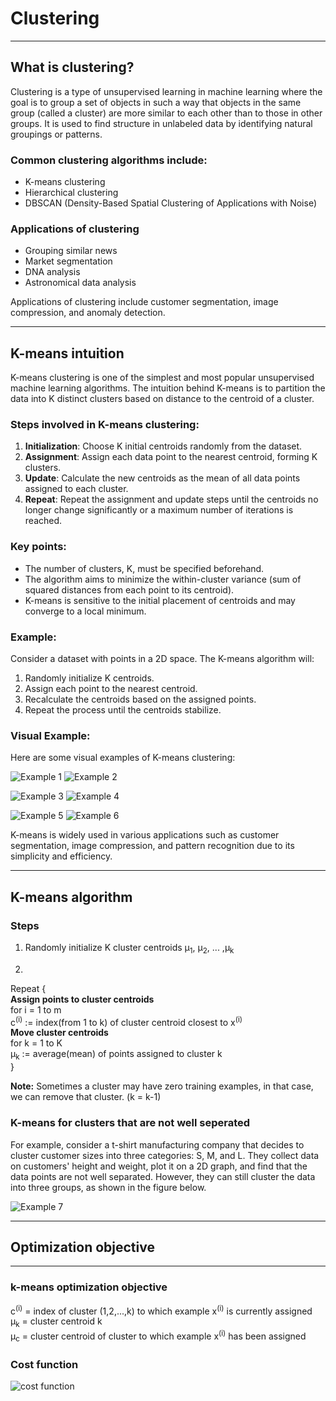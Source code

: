 # Clustering

---

## What is clustering?

Clustering is a type of unsupervised learning in machine learning where the goal is to group a set of objects in such a way that objects in the same group (called a cluster) are more similar to each other than to those in other groups. It is used to find structure in unlabeled data by identifying natural groupings or patterns.

### Common clustering algorithms include:
* K-means clustering
* Hierarchical clustering
* DBSCAN (Density-Based Spatial Clustering of Applications with Noise)

### Applications of clustering
* Grouping similar news
* Market segmentation
* DNA analysis
* Astronomical data analysis

Applications of clustering include customer segmentation, image compression, and anomaly detection.

---

## K-means intuition 

K-means clustering is one of the simplest and most popular unsupervised machine learning algorithms. The intuition behind K-means is to partition the data into K distinct clusters based on distance to the centroid of a cluster.

### Steps involved in K-means clustering:
1. **Initialization**: Choose K initial centroids randomly from the dataset.
2. **Assignment**: Assign each data point to the nearest centroid, forming K clusters.
3. **Update**: Calculate the new centroids as the mean of all data points assigned to each cluster.
4. **Repeat**: Repeat the assignment and update steps until the centroids no longer change significantly or a maximum number of iterations is reached.

### Key points:
* The number of clusters, K, must be specified beforehand.
* The algorithm aims to minimize the within-cluster variance (sum of squared distances from each point to its centroid).
* K-means is sensitive to the initial placement of centroids and may converge to a local minimum.

### Example:
Consider a dataset with points in a 2D space. The K-means algorithm will:
1. Randomly initialize K centroids.
2. Assign each point to the nearest centroid.
3. Recalculate the centroids based on the assigned points.
4. Repeat the process until the centroids stabilize.

### Visual Example:

Here are some visual examples of K-means clustering:

![Example 1](./img/1.png) ![Example 2](./img/2.png)

![Example 3](./img/3.png) ![Example 4](./img/4.png)

![Example 5](./img/5.png) ![Example 6](./img/6.png)

K-means is widely used in various applications such as customer segmentation, image compression, and pattern recognition due to its simplicity and efficiency.

---

## K-means algorithm

### Steps

1. Randomly initialize K cluster centroids µ<sub>1</sub>, µ<sub>2</sub>, ... ,µ<sub>k</sub>

2. 
Repeat {  
    **Assign points to cluster centroids**  
    for i = 1 to m  
        c<sup>(i)</sup> := index(from 1 to k) of cluster centroid closest to x<sup>(i)</sup>  
    **Move cluster centroids**  
    for k = 1 to K  
        µ<sub>k</sub> := average(mean) of points assigned to cluster k  
}  

**Note:** Sometimes a cluster may have zero training examples, in that case, we can remove that cluster. (k = k-1)


### K-means for clusters that are not well seperated

For example, consider a t-shirt manufacturing company that decides to cluster customer sizes into three categories: S, M, and L. They collect data on customers' height and weight, plot it on a 2D graph, and find that the data points are not well separated. However, they can still cluster the data into three groups, as shown in the figure below.

![Example 7](./img/7.png)

---

## Optimization objective

---

### k-means optimization objective 

c<sup>(i)</sup> = index of cluster (1,2,...,k) to which example x<sup>(i)</sup> is currently assigned  
µ<sub>k</sub> = cluster centroid k  
µ<sub>c</sub> = cluster centroid of cluster  to which example x<sup>(i)</sup> has been assigned  

### Cost function 

![cost function](./img/8.png)







